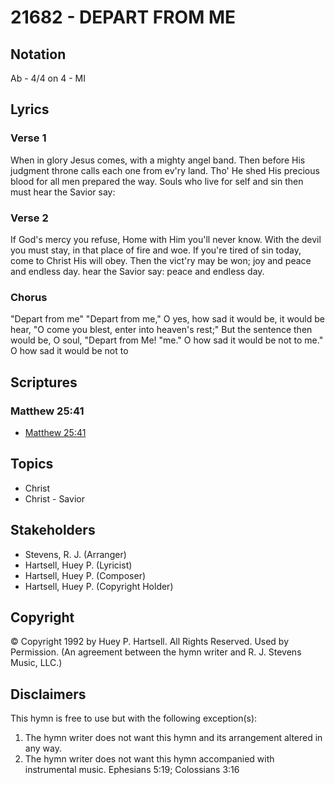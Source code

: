 # 21682 - DEPART FROM ME

## Notation

Ab - 4/4 on 4 - MI

## Lyrics

### Verse 1

When in glory Jesus comes, with a mighty angel  band. Then before His judgment throne calls each one from ev'ry land.  Tho' He shed His precious blood for all men prepared the way. Souls who live for self and sin then must hear the Savior say: 










### Verse 2

If God's mercy you refuse, Home with Him you'll never know. With the devil you must stay, in that place of fire and woe. If you're tired of sin today, come to Christ His will obey. Then the vict'ry may be won; joy and peace and endless day. hear the Savior say: peace and endless day.





### Chorus

"Depart from me" "Depart from me," O yes, how sad it would  be, it would be hear, "O come you blest, enter into heaven's rest;" But the sentence then would be, O soul, "Depart from Me! "me." O how sad it would be not to me."  O how sad it would be not to


## Scriptures

### Matthew 25:41

- [Matthew 25:41](https://www.biblegateway.com/passage/?search=Matthew%2025%3A41)


## Topics

- Christ
- Christ - Savior

## Stakeholders

- Stevens, R. J. (Arranger)
- Hartsell, Huey P. (Lyricist)
- Hartsell, Huey P. (Composer)
- Hartsell, Huey P. (Copyright Holder)

## Copyright

© Copyright 1992 by Huey P. Hartsell. All Rights Reserved. Used by Permission.
(An agreement between the hymn writer and R. J. Stevens Music, LLC.)

## Disclaimers

This hymn is free to use but with the following exception(s):
1. The hymn writer does not want this hymn and its arrangement altered in any way.
2. The hymn writer does not want this hymn accompanied with instrumental music.
Ephesians 5:19; Colossians 3:16

